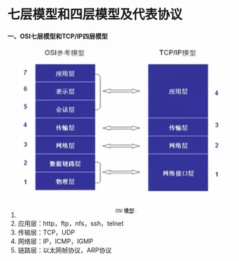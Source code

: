 # 七层模型和四层模型及代表协议



#### 一、OSI七层模型和TCP/IP四层模型

1. <img src="asset/image-20230318214435724.png">
2. 应用层：http，ftp，nfs，ssh，telnet
3. 传输层：TCP，UDP
4. 网络层：IP，ICMP，IGMP
5. 链路层：以太网帧协议，ARP协议